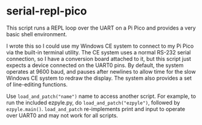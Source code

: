 # serial-repl-pico
This script runs a REPL loop over the UART on a Pi Pico and provides a very basic shell environment.

I wrote this so I could use my Windows CE system to connect to my Pi Pico via the built-in terminal utility. The CE system uses a normal RS-232 serial connection, so I have a conversion board attached to it, but this script just expects a device connected on the UART0 pins. By default, the system operates at 9600 baud, and pauses after newlines to allow time for the slow Windows CE system to redraw the display. The system also provides a set of line-editing functions.

Use ```load_and_patch("name")``` name to access another script. For example, to run the included ezpyle.py, do ```load_and_patch("ezpyle")```, followed by ```ezpyle.main()```. ```load_and_patch``` re-implements print and input to operate over UART0 and may not work for all scripts.
